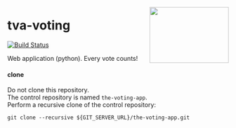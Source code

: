 <img src="http://45.media.tumblr.com/671ce83e1a01ea3884f06fd5369f67ce/tumblr_n8k7rpu8iR1qc81uio1_1280.gif"
  align="right" border="0" width="180" height="128" />

# tva-voting

[![Build Status](https://travis-ci.org/h0tbird/tva-voting.svg?branch=master)](https://travis-ci.org/h0tbird/tva-voting)

Web application (python). Every vote counts!

#### clone

Do not clone this repository.  
The control repository is named `the-voting-app`.  
Perform a recursive clone of the control repository:

```
git clone --recursive ${GIT_SERVER_URL}/the-voting-app.git
```
